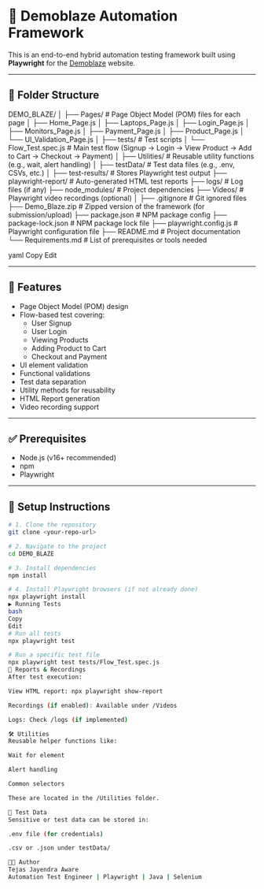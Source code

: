 # 🧪 Demoblaze Automation Framework

This is an end-to-end hybrid automation testing framework built using **Playwright** for the [Demoblaze](https://www.demoblaze.com/index.html) website.

---

## 📂 Folder Structure

DEMO_BLAZE/
│
├── Pages/ # Page Object Model (POM) files for each page
│ ├── Home_Page.js
│ ├── Laptops_Page.js
│ ├── Login_Page.js
│ ├── Monitors_Page.js
│ ├── Payment_Page.js
│ ├── Product_Page.js
│ └── UI_Validation_Page.js
│
├── tests/ # Test scripts
│ └── Flow_Test.spec.js # Main test flow (Signup → Login → View Product → Add to Cart → Checkout → Payment)
│
├── Utilities/ # Reusable utility functions (e.g., wait, alert handling)
│
├── testData/ # Test data files (e.g., .env, CSVs, etc.)
│
├── test-results/ # Stores Playwright test output
├── playwright-report/ # Auto-generated HTML test reports
├── logs/ # Log files (if any)
├── node_modules/ # Project dependencies
├── Videos/ # Playwright video recordings (optional)
│
├── .gitignore # Git ignored files
├── Demo_Blaze.zip # Zipped version of the framework (for submission/upload)
├── package.json # NPM package config
├── package-lock.json # NPM package lock file
├── playwright.config.js # Playwright configuration file
├── README.md # Project documentation
└── Requirements.md # List of prerequisites or tools needed

yaml
Copy
Edit

---

## 🚀 Features

- Page Object Model (POM) design
- Flow-based test covering:
  - User Signup
  - User Login
  - Viewing Products
  - Adding Product to Cart
  - Checkout and Payment
- UI element validation
- Functional validations
- Test data separation
- Utility methods for reusability
- HTML Report generation
- Video recording support

---

## ✅ Prerequisites

- Node.js (v16+ recommended)
- npm
- Playwright

---

## 🔧 Setup Instructions

```bash
# 1. Clone the repository
git clone <your-repo-url>

# 2. Navigate to the project
cd DEMO_BLAZE

# 3. Install dependencies
npm install

# 4. Install Playwright browsers (if not already done)
npx playwright install
▶️ Running Tests
bash
Copy
Edit
# Run all tests
npx playwright test

# Run a specific test file
npx playwright test tests/Flow_Test.spec.js
📄 Reports & Recordings
After test execution:

View HTML report: npx playwright show-report

Recordings (if enabled): Available under /Videos

Logs: Check /logs (if implemented)

🛠 Utilities
Reusable helper functions like:

Wait for element

Alert handling

Common selectors

These are located in the /Utilities folder.

📂 Test Data
Sensitive or test data can be stored in:

.env file (for credentials)

.csv or .json under testData/

👨‍💻 Author
Tejas Jayendra Aware
Automation Test Engineer | Playwright | Java | Selenium
